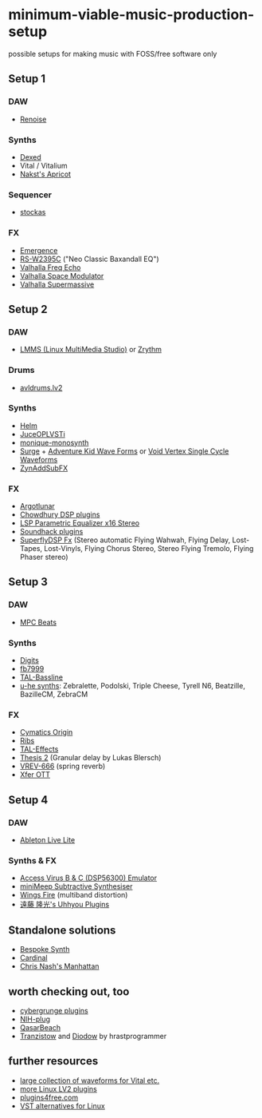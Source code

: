 # minimum-viable-music-production-setup

possible setups for making music with FOSS/free software only

## Setup 1

### DAW

- [Renoise](https://www.renoise.com)

### Synths

- [Dexed](https://github.com/asb2m10/dexed)
- Vital / Vitalium
- [Nakst's Apricot](https://nakst.itch.io/apricot)

### Sequencer

- [stockas](https://github.com/surge-synthesizer/stochas)

### FX

- [Emergence](https://daniel-gergely.itch.io/emergence)
- [RS-W2395C](https://fuseaudiolabs.de/#/pages/product?id=300965965) ("Neo Classic Baxandall EQ")
- [Valhalla Freq Echo](https://valhalladsp.com/shop/delay/valhalla-freq-echo/)
- [Valhalla Space Modulator](https://valhalladsp.com/shop/modulation/valhalla-space-modulator/)
- [Valhalla Supermassive](https://valhalladsp.com/shop/reverb/valhalla-supermassive/)

## Setup 2

### DAW

- [LMMS (Linux MultiMedia Studio)](https://lmms.io/) or [Zrythm](https://www.zrythm.org/)

### Drums

- [avldrums.lv2](http://x42-plugins.com/x42/x42-avldrums)

### Synths

- [Helm](https://tytel.org/helm/)
- [JuceOPLVSTi](https://github.com/bsutherland/JuceOPLVSTi)
- [monique-monosynth](https://github.com/surge-synthesizer/monique-monosynth)
- [Surge](https://github.com/surge-synthesizer/surge) + [Adventure Kid Wave Forms](https://github.com/KristofferKarlAxelEkstrand/AKWF-FREE) or [Void Vertex Single Cycle Waveforms](https://github.com/VoidVertex/Single-Cycle-Waveforms)
- [ZynAddSubFX](https://zynaddsubfx.sourceforge.io/)

### FX

- [Argotlunar](https://mourednik.github.io/argotlunar/)
- [Chowdhury DSP plugins](https://chowdsp.com/products.html)
- [LSP Parametric Equalizer x16 Stereo](https://lsp-plug.in/?page=manuals&section=para_equalizer_x16_stereo)
- [Soundhack plugins](https://www.soundhack.com/freeware/)
- [SuperflyDSP Fx](https://superflydsp.com/) (Stereo automatic Flying Wahwah, Flying Delay, Lost-Tapes, Lost-Vinyls, Flying Chorus Stereo, Stereo Flying Tremolo, Flying Phaser stereo)

## Setup 3

### DAW

- [MPC Beats](https://www.akaipro.com/mpc-beats)

### Synths

- [Digits](http://www.extentofthejam.com/)
- [fb7999](https://www.fullbucket.de/music/fb7999.html)
- [TAL-Bassline](https://tal-software.com/products/tal-bassline)
- [u-he synths](https://u-he.com/): Zebralette, Podolski, Triple Cheese, Tyrell N6, Beatzille, BazilleCM, ZebraCM

### FX

- [Cymatics Origin](https://cymatics.fm/products/origin-vintage-plugin)
- [Ribs](https://hvoyaaudio.itch.io/ribs)
- [TAL-Effects](https://tal-software.com/products/tal-effects)
- [Thesis 2](https://plugins4free.com/plugin/2080/) (Granular delay by Lukas Blersch)
- [VREV-666](https://fuseaudiolabs.de/#/pages/product?id=301009892) (spring reverb)
- [Xfer OTT](https://xferrecords.com/freeware)

## Setup 4 

### DAW

- [Ableton Live Lite](https://www.ableton.com/de/products/live-lite/)

### Synths & FX

- [Access Virus B & C (DSP56300) Emulator](https://dsp56300.wordpress.com/)
- [miniMeep Subtractive Synthesiser](https://nash.audio/minimeep.htm)
- [Wings Fire](https://github.com/jerryuhoo/Fire) (multiband distortion)
- [遠藤 隆光's Uhhyou Plugins](https://ryukau.github.io/VSTPlugins/)

## Standalone solutions

- [Bespoke Synth](https://www.bespokesynth.com/)
- [Cardinal](https://github.com/DISTRHO/Cardinal)
- [Chris Nash's Manhattan](https://nash.audio/manhattan/)

## worth checking out, too

- [cybergrunge plugins](https://archive.org/download/cybergrunge-plugins)
- [NIH-plug](https://github.com/robbert-vdh/nih-plug)
- [QasarBeach](https://adamstrange.itch.io/qasarbeach)
- [Tranzistow](https://www.hrastprogrammer.com/hrastwood/tranzistow.htm) and [Diodow](https://www.hrastprogrammer.com/hrastwood/diodow.htm) by hrastprogrammer

## further resources

- [large collection of waveforms for Vital etc.](https://www.reddit.com/r/edmproduction/comments/2jhew1/1700_waveforms_for_serums_wavetable_download_link/)
- [more Linux LV2 plugins](https://audioonlinux.blogspot.com/2018/10/plugins-lv2.html)
- [plugins4free.com](https://plugins4free.com/)
- [VST alternatives for Linux](https://audioonlinux.blogspot.com/2019/07/alternativas-de-vst-para-linux-sim.html)
